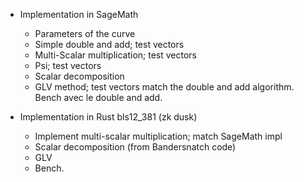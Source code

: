 * Implementation in SageMath
    * Parameters of the curve
	* Simple double and add; test vectors
	* Multi-Scalar multiplication; test vectors
	* Psi; test vectors
	* Scalar decomposition
	* GLV method; test vectors match the double and add
      algorithm. Bench avec le double and add.
   
* Implementation in Rust bls12_381 (zk dusk)
    * Implement multi-scalar multiplication; match SageMath impl
	* Scalar decomposition (from Bandersnatch code)
	* GLV
	* Bench.
